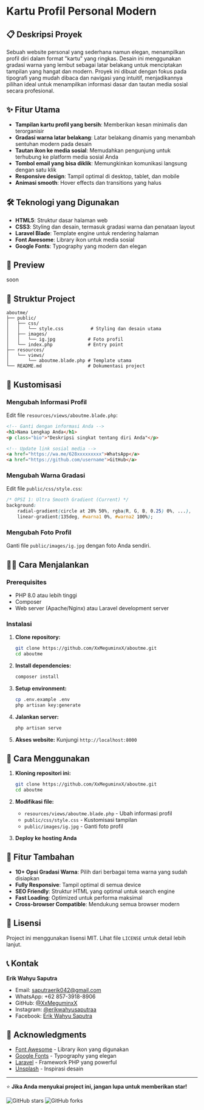 # Kartu Profil Personal Modern

## 📋 Deskripsi Proyek

Sebuah website personal yang sederhana namun elegan, menampilkan profil diri dalam format "kartu" yang ringkas. Desain ini menggunakan gradasi warna yang lembut sebagai latar belakang untuk menciptakan tampilan yang hangat dan modern. Proyek ini dibuat dengan fokus pada tipografi yang mudah dibaca dan navigasi yang intuitif, menjadikannya pilihan ideal untuk menampilkan informasi dasar dan tautan media sosial secara profesional.

## ✨ Fitur Utama

- **Tampilan kartu profil yang bersih**: Memberikan kesan minimalis dan terorganisir
- **Gradasi warna latar belakang**: Latar belakang dinamis yang menambah sentuhan modern pada desain
- **Tautan ikon ke media sosial**: Memudahkan pengunjung untuk terhubung ke platform media sosial Anda
- **Tombol email yang bisa diklik**: Memungkinkan komunikasi langsung dengan satu klik
- **Responsive design**: Tampil optimal di desktop, tablet, dan mobile
- **Animasi smooth**: Hover effects dan transitions yang halus

## 🛠️ Teknologi yang Digunakan

- **HTML5**: Struktur dasar halaman web
- **CSS3**: Styling dan desain, termasuk gradasi warna dan penataan layout
- **Laravel Blade**: Template engine untuk rendering halaman
- **Font Awesome**: Library ikon untuk media sosial
- **Google Fonts**: Typography yang modern dan elegan

## 📱 Preview

soon

## 📁 Struktur Project

```
aboutme/
├── public/
│   ├── css/
│   │   └── style.css          # Styling dan desain utama
│   ├── images/
│   │   └── ig.jpg            # Foto profil
│   └── index.php             # Entry point
├── resources/
│   └── views/
│       └── aboutme.blade.php # Template utama
└── README.md                 # Dokumentasi project
```

## 🎨 Kustomisasi

### Mengubah Informasi Profil

Edit file `resources/views/aboutme.blade.php`:

```html
<!-- Ganti dengan informasi Anda -->
<h1>Nama Lengkap Anda</h1>
<p class="bio">"Deskripsi singkat tentang diri Anda"</p>

<!-- Update link sosial media -->
<a href="https://wa.me/628xxxxxxxxx">WhatsApp</a>
<a href="https://github.com/username">GitHub</a>
```

### Mengubah Warna Gradasi

Edit file `public/css/style.css`:

```css
/* OPSI 1: Ultra Smooth Gradient (Current) */
background:
    radial-gradient(circle at 20% 50%, rgba(R, G, B, 0.25) 0%, ...),
    linear-gradient(135deg, #warna1 0%, #warna2 100%);
```

### Mengubah Foto Profil

Ganti file `public/images/ig.jpg` dengan foto Anda sendiri.

## 🏃‍♂️ Cara Menjalankan

### Prerequisites

- PHP 8.0 atau lebih tinggi
- Composer
- Web server (Apache/Nginx) atau Laravel development server

### Instalasi

1. **Clone repository:**
   ```bash
   git clone https://github.com/XxMeguminxX/aboutme.git
   cd aboutme
   ```

2. **Install dependencies:**
   ```bash
   composer install
   ```

3. **Setup environment:**
   ```bash
   cp .env.example .env
   php artisan key:generate
   ```

4. **Jalankan server:**
   ```bash
   php artisan serve
   ```

5. **Akses website:**
   Kunjungi `http://localhost:8000`

## 📝 Cara Menggunakan

1. **Kloning repositori ini:**
   ```bash
   git clone https://github.com/XxMeguminxX/aboutme.git
   cd aboutme
   ```

2. **Modifikasi file:**
   - `resources/views/aboutme.blade.php` - Ubah informasi profil
   - `public/css/style.css` - Kustomisasi tampilan
   - `public/images/ig.jpg` - Ganti foto profil

3. **Deploy ke hosting Anda**

## 🎯 Fitur Tambahan

- **10+ Opsi Gradasi Warna**: Pilih dari berbagai tema warna yang sudah disiapkan
- **Fully Responsive**: Tampil optimal di semua device
- **SEO Friendly**: Struktur HTML yang optimal untuk search engine
- **Fast Loading**: Optimized untuk performa maksimal
- **Cross-browser Compatible**: Mendukung semua browser modern

## 📄 Lisensi

Project ini menggunakan lisensi MIT. Lihat file `LICENSE` untuk detail lebih lanjut.

## 📞 Kontak

**Erik Wahyu Saputra**
- Email: saputraerik042@gmail.com
- WhatsApp: +62 857-3918-8906
- GitHub: [@XxMeguminxX](https://github.com/XxMeguminxX)
- Instagram: [@erikwahyusaputraa](https://www.instagram.com/erikwahyusaputraa/)
- Facebook: [Erik Wahyu Saputra](https://www.facebook.com/erikwahyu.saputra.547)

## 🙏 Acknowledgments

- [Font Awesome](https://fontawesome.com/) - Library ikon yang digunakan
- [Google Fonts](https://fonts.google.com/) - Typography yang elegan
- [Laravel](https://laravel.com/) - Framework PHP yang powerful
- [Unsplash](https://unsplash.com/) - Inspirasi desain

---

⭐ **Jika Anda menyukai project ini, jangan lupa untuk memberikan star!**

![GitHub stars](https://img.shields.io/github/stars/XxMeguminxX/aboutme?style=social)
![GitHub forks](https://img.shields.io/github/forks/XxMeguminxX/aboutme?style=social)

